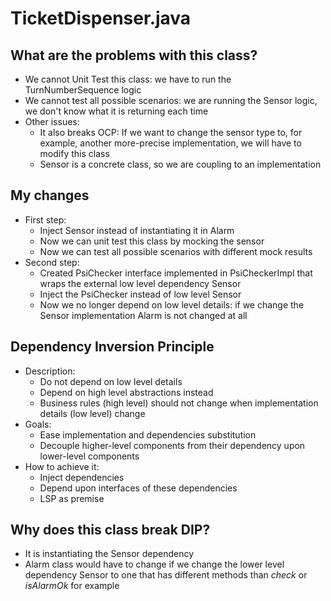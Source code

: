 # TicketDispenser.java 

## What are the problems with this class?
- We cannot Unit Test this class: we have to run the TurnNumberSequence logic
- We cannot test all possible scenarios: we are running the Sensor logic, we don't know what it is returning each time
- Other issues:
    - It also breaks OCP: If we want to change the sensor type to, for example, another more-precise implementation, we will have to modify this class
    - Sensor is a concrete class, so we are coupling to an implementation
    
## My changes
- First step:
    - Inject Sensor instead of instantiating it in Alarm
    - Now we can unit test this class by mocking the sensor
    - Now we can test all possible scenarios with different mock results
- Second step:
    - Created PsiChecker interface implemented in PsiCheckerImpl that wraps the external low level dependency Sensor
    - Inject the PsiChecker instead of low level Sensor
    - Now we no longer depend on low level details: if we change the Sensor implementation Alarm is not changed at all

## Dependency Inversion Principle
- Description:
    - Do not depend on low level details
    - Depend on high level abstractions instead
    - Business rules (high level) should not change when implementation details (low level) change
- Goals:
    - Ease implementation and dependencies substitution
    - Decouple higher-level components from their dependency upon lower-level components
- How to achieve it:
    - Inject dependencies
    - Depend upon interfaces of these dependencies
    - LSP as premise        

## Why does this class break DIP?
- It is instantiating the Sensor dependency
- Alarm class would have to change if we change the lower level dependency Sensor to one that has different methods than _check_ or _isAlarmOk_ for example
